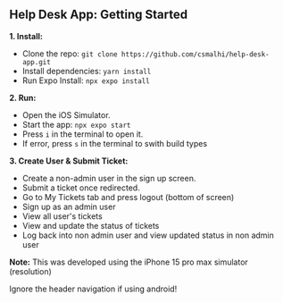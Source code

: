 ## Help Desk App: Getting Started

**1. Install:**

- Clone the repo: `git clone https://github.com/csmalhi/help-desk-app.git`
- Install dependencies: `yarn install`
- Run Expo Install: `npx expo install`

**2. Run:**

- Open the iOS Simulator.
- Start the app: `npx expo start`
- Press `i` in the terminal to open it.
- If error, press `s` in the terminal to swith build types

**3. Create User & Submit Ticket:**

- Create a non-admin user in the sign up screen.
- Submit a ticket once redirected.
- Go to My Tickets tab and press logout (bottom of screen)
- Sign up as an admin user
- View all user's tickets
- View and update the status of tickets
- Log back into non admin user and view updated status in non admin user

**Note:** 
This was developed using the iPhone 15 pro max simulator (resolution)

Ignore the header navigation if using android! 
